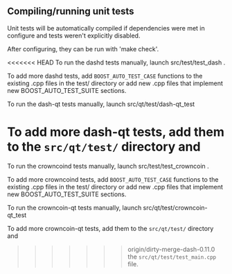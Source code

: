 Compiling/running unit tests
------------------------------------

Unit tests will be automatically compiled if dependencies were met in configure
and tests weren't explicitly disabled.

After configuring, they can be run with 'make check'.

<<<<<<< HEAD
To run the dashd tests manually, launch src/test/test_dash .

To add more dashd tests, add `BOOST_AUTO_TEST_CASE` functions to the existing
.cpp files in the test/ directory or add new .cpp files that
implement new BOOST_AUTO_TEST_SUITE sections.

To run the dash-qt tests manually, launch src/qt/test/dash-qt_test

To add more dash-qt tests, add them to the `src/qt/test/` directory and
=======
To run the crowncoind tests manually, launch src/test/test_crowncoin .

To add more crowncoind tests, add `BOOST_AUTO_TEST_CASE` functions to the existing
.cpp files in the test/ directory or add new .cpp files that
implement new BOOST_AUTO_TEST_SUITE sections.

To run the crowncoin-qt tests manually, launch src/qt/test/crowncoin-qt_test

To add more crowncoin-qt tests, add them to the `src/qt/test/` directory and
>>>>>>> origin/dirty-merge-dash-0.11.0
the `src/qt/test/test_main.cpp` file.

